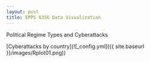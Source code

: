```yaml
---
layout: post
title: EPPS 6356 Data Visualization
---
```


Political Regime Types and Cyberattacks

[Cyberattacks by country](![_config.yml]({{ site.baseurl }}/images/Rplot01.png))

